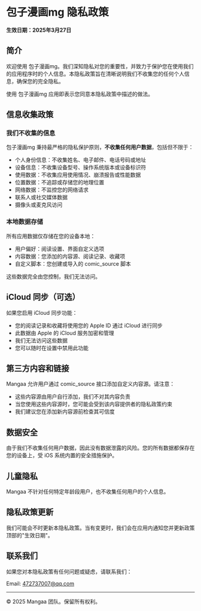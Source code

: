 # 包子漫画mg 隐私政策

**生效日期：2025年3月27日**

## 简介

欢迎使用 包子漫画mg。我们深知隐私对您的重要性，并致力于保护您在使用我们的应用程序时的个人信息。本隐私政策旨在清晰说明我们不收集您的任何个人信息，确保您的完全隐私。

使用 包子漫画mg 应用即表示您同意本隐私政策中描述的做法。

## 信息收集政策

### 我们不收集的信息

包子漫画mg 秉持最严格的隐私保护原则，**不收集任何用户数据**，包括但不限于：

- 个人身份信息：不收集姓名、电子邮件、电话号码或地址
- 设备信息：不收集设备型号、操作系统版本或设备标识符
- 使用数据：不收集应用使用情况、崩溃报告或性能数据
- 位置数据：不追踪或存储您的地理位置
- 网络数据：不监控您的网络请求
- 联系人或社交媒体数据
- 摄像头或麦克风访问

### 本地数据存储

所有应用数据仅存储在您的设备本地：

- 用户偏好：阅读设置、界面自定义选项
- 内容数据：您添加的内容源、阅读记录、收藏项
- 自定义脚本：您创建或导入的 comic_source 脚本

这些数据完全由您控制，我们无法访问。

## iCloud 同步（可选）

如果您启用 iCloud 同步功能：
- 您的阅读记录和收藏将使用您的 Apple ID 通过 iCloud 进行同步
- 此数据由 Apple 的 iCloud 服务加密和管理
- 我们无法访问这些数据
- 您可以随时在设置中禁用此功能

## 第三方内容和链接

Mangaa 允许用户通过 comic_source 接口添加自定义内容源。请注意：
- 这些内容源由用户自行添加，我们不对其内容负责
- 当您使用这些内容源时，您可能会受到该内容提供者的隐私政策约束
- 我们建议您在添加新内容源前检查其可信度

## 数据安全

由于我们不收集任何用户数据，因此没有数据泄露的风险。您的所有数据都保存在您的设备上，受 iOS 系统内置的安全措施保护。

## 儿童隐私

Mangaa 不针对任何特定年龄段用户，也不收集任何用户的个人信息。

## 隐私政策更新

我们可能会不时更新本隐私政策。当有变更时，我们会在应用内通知您并更新政策顶部的"生效日期"。

## 联系我们

如果您对本隐私政策有任何问题或疑虑，请联系我们：

Email: 472737007@qq.com

---

© 2025 Mangaa 团队。保留所有权利。
